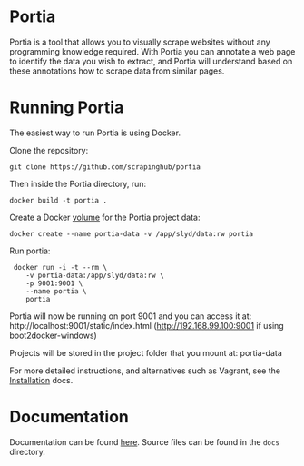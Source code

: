 Portia
======

Portia is a tool that allows you to visually scrape websites without any programming knowledge required. With Portia you can annotate a web page to identify the data you wish to extract, and Portia will understand based on these annotations how to scrape data from similar pages.

# Running Portia

The easiest way to run Portia is using Docker.

Clone the repository:

    git clone https://github.com/scrapinghub/portia

Then inside the Portia directory, run:

    docker build -t portia .

Create a Docker [volume](https://docs.docker.com/engine/userguide/dockervolumes/) for the Portia project data:

    docker create --name portia-data -v /app/slyd/data:rw portia

Run portia:

     docker run -i -t --rm \
     	-v portia-data:/app/slyd/data:rw \
     	-p 9001:9001 \
     	--name portia \
     	portia

Portia will now be running on port 9001 and you can access it at:
    http://localhost:9001/static/index.html   (http://192.168.99.100:9001 if using boot2docker-windows)

Projects will be stored in the project folder that you mount at:
    portia-data


For more detailed instructions, and alternatives such as Vagrant, see the [Installation](http://portia.readthedocs.org/en/latest/installation.html) docs.

# Documentation

Documentation can be found [here](http://portia.readthedocs.org/en/latest/index.html). Source files can be found in the ``docs`` directory.

